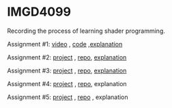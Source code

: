 # IMGD4099
Recording the process of learning shader programming.

Assignment #1: [video](https://youtu.be/M6RDzQHjVHA?si=OVEv3hpB3O9V2txH) , [code](https://github.com/SwordLX/IMGD4099/blob/main/Assignment%231/frag.wgsl) ,[explanation](https://github.com/SwordLX/IMGD4099/blob/main/Assignment%231/%20Explanation.md) 

Assignment #2: [project](https://scandalous-candy-almandine.glitch.me/) , [repo](https://github.com/SwordLX/IMGD4099/blob/main/Assignment%232/%20main.js), [explanation](https://github.com/SwordLX/IMGD4099/blob/main/Assignment%232/Explanation.md)

Assignment #3: [project](https://blushing-broken-elbow.glitch.me/) , [repo](https://github.com/SwordLX/IMGD4099/tree/main/Assignment%233), [explanation](https://github.com/SwordLX/IMGD4099/blob/main/Assignment%233/Explanation.md)

Assignment #4: [project](https://piquant-indecisive-repair.glitch.me/) , [repo](https://github.com/SwordLX/IMGD4099/tree/main/Assignment%234/Code), explanation

Assignment #5: [project](https://night-versed-route.glitch.me/) , [repo](https://github.com/SwordLX/IMGD4099/blob/main/Assignment%235/Code.js) , explanation

